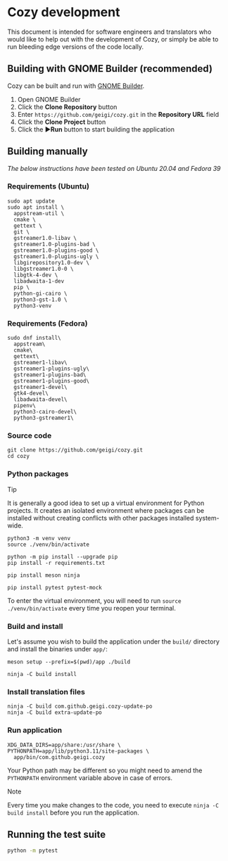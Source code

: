 # Cozy development

This document is intended for software engineers and translators who would like to help out with the development of Cozy, or simply be able to run bleeding edge versions of the code locally.


## Building with GNOME Builder (recommended)

Cozy can be built and run with [GNOME Builder](https://apps.gnome.org/Builder/).

1. Open GNOME Builder
2. Click the **Clone Repository** button
3. Enter `https://github.com/geigi/cozy.git` in the **Repository URL** field
4. Click the **Clone Project** button
5. Click the ▶️**Run** button to start building the application


## Building manually

_The below instructions have been tested on Ubuntu 20.04 and Fedora 39_


### Requirements (Ubuntu)

```console
sudo apt update
sudo apt install \
  appstream-util \
  cmake \
  gettext \
  git \
  gstreamer1.0-libav \
  gstreamer1.0-plugins-bad \
  gstreamer1.0-plugins-good \
  gstreamer1.0-plugins-ugly \
  libgirepository1.0-dev \
  libgstreamer1.0-0 \
  libgtk-4-dev \
  libadwaita-1-dev
  pip \
  python-gi-cairo \
  python3-gst-1.0 \
  python3-venv
```


### Requirements (Fedora)

```console
sudo dnf install\
  appstream\
  cmake\
  gettext\
  gstreamer1-libav\
  gstreamer1-plugins-ugly\
  gstreamer1-plugins-bad\
  gstreamer1-plugins-good\
  gstreamer1-devel\
  gtk4-devel\
  libadwaita-devel\
  pipenv\
  python3-cairo-devel\
  python3-gstreamer1\
```


### Source code

```console
git clone https://github.com/geigi/cozy.git
cd cozy
```


### Python packages

> [!TIP]
> It is generally a good idea to set up a virtual environment for Python projects. It creates an isolated environment where packages can be installed without creating conflicts with other packages installed system-wide.

```console
python3 -m venv venv
source ./venv/bin/activate

python -m pip install --upgrade pip
pip install -r requirements.txt

pip install meson ninja

pip install pytest pytest-mock
```

To enter the virtual environment, you will need to run `source ./venv/bin/activate` every time you reopen your terminal.


### Build and install

Let's assume you wish to build the application under the `build/` directory and install the binaries under `app/`:

```console
meson setup --prefix=$(pwd)/app ./build

ninja -C build install
```


### Install translation files

```console
ninja -C build com.github.geigi.cozy-update-po
ninja -C build extra-update-po
```


### Run application

```console
XDG_DATA_DIRS=app/share:/usr/share \
PYTHONPATH=app/lib/python3.11/site-packages \
  app/bin/com.github.geigi.cozy
```

Your Python path may be different so you might need to amend the `PYTHONPATH` environment variable above in case of errors.

> [!NOTE]
> Every time you make changes to the code, you need to execute `ninja -C build install` before you run the application.


## Running the test suite

```bash
python -m pytest
```


